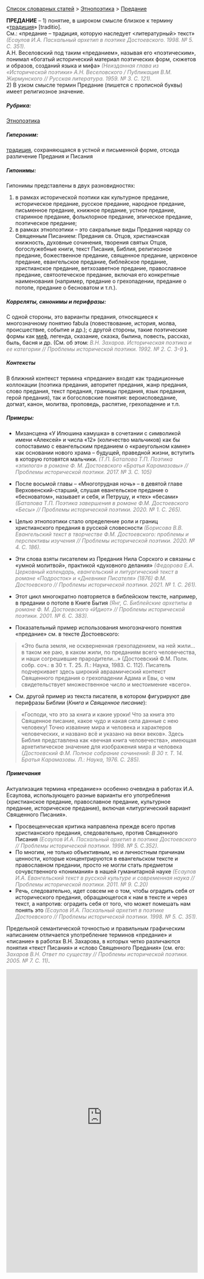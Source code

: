 <style>
st { color: Gray;
  font-style: italic;}
</style>

[Список словарных статей](https://thesaurus-dostoevsky.github.io/Thesaurus/) > [Этнопоэтика](ethnopoe.md) > [Предание](предание.md) 

**ПРЕДАНИЕ** – 1) понятие, в широком смысле близкое к термину «[традиция](традиция.md)» [traditio].  
См.: «предание – традиция, которую наследует <литературный> текст» <st>(Есаулов И.А. Пасхальный архетип в поэтике Достоевского. 1998. № 5. С. 351). </st>  
А.Н. Веселовский под таким «преданием», называя его «поэтическим», понимал «богатый исторический материал поэтических форм, сюжетов и образов, созданий языка и мифа» <st>(Неизданная глава из «Исторической поэтики» А.Н. Веселовского / Публикация В.М. Жирмунского // Русская литература. 1959. № 3. С. 121). </st><br>
2) В узком смысле термин Предание (пишется с прописной буквы) имеет религиозное значение.

##### Рубрика:
[Этнопоэтика](ethnopoe.md)
##### Гипероним:
[традиция](традиция.md), сохраняющаяся в устной и письменной форме, отсюда различение Предания и Писания
##### Гипонимы:
Гипонимы представлены в двух разновидностях:  
1) в  рамках исторической поэтики как культурное предание, историческое предание, русское предание, народное предание, письменное предание, книжное предание, устное предание,  старинное предание, фольклорное предание, эпическое предание, поэтическое предание;  
2) в  рамках этнопоэтики – это сакральные виды Предания наряду со Священным Писанием: Предания св. Отцов, христианская книжность, духовные сочинения, творения святых Отцов, богослужебные книги, текст Писания, Библия, религиозное предание, божественное предание, священное предание, церковное предание, евангельское предание, библейское предание, христианское предание, ветхозаветное предание, православное предание, святоотеческое предание, включая его конкретные наименования (например, предание о грехопадении, предание  о потопе, предание о бесноватом и т.п.). 
##### Корреляты, синонимы и перифразы:
С одной стороны, это варианты предания, относящиеся к многозначному понятию fabula  (повествование, история, молва, происшествие, событие и др.); с другой стороны,  такие поэтические формы как [миф](миф.md), легенда, сказание, сказка, былина, повесть, рассказ, быль, басня и др.  (См. об этом: <st> В.Н. Захаров. Историческая поэтика и ее категории // Проблемы исторической поэтики. 1992. № 2. С. 3-9  </st>).
##### Контексты
В ближний контекст термина «предание» входят как традиционные
коллокации (поэтика предания, авторитет предания,  жанр предания, слово предания, текст предания, границы предания, язык предания, герой предания), так и богословские понятия: вероисповедание, догмат, канон, молитва, проповедь, распятие, грехопадение и т.п. 

##### Примеры:
* Мизансцена «У Илюшина камушка» в сочетании с символикой имени «Алексей» и числа «12» (количество мальчиков) как бы сопоставимо с евангельским преданием о «краеугольном камне» как основании нового храма – будущей, праведной жизни, вступить в которую готовятся мальчики. <st>(Т.П. Баталова Т.П. Поэтика «эпилога» в романе Ф. М. Достоевского «Братья Карамазовы» // Проблемы исторической поэтики. 2017. № 3. С. 105)</st>
* После восьмой главы – «Многотрудная ночь» – в девятой главе 
Верховенский-старший, слушая евангельское предание о «бесноватом», называет и себя, и Петрушу, и «тех» «бесами» <st>(Баталова Т.П. Поэтика завершения в романе Ф.М. Достоевского «Бесы» // Проблемы исторической поэтики.  2020. № 1. С. 265).</st>
* Целью этнопоэтики стало определение роли и границ христианского предания в русской словесности <st>(Борисова В.В. Евангельский текст в творчестве Ф.М. Достоевского: проблемы и перспективы изучения // Проблемы исторической поэтики. 2020. № 4. С. 186).</st>
* Эти слова взяты писателем из Предания Нила Сорского и связаны с  «умной молитвой», практикой «духовного делания» <st>(Федорова Е.А. Церковный календарь, евангельский и литургический текст в романе «Подросток» и «Дневнике Писателя» (1876) Ф.М. Достоевского  // Проблемы исторической поэтики. 2021. № 1.  С. 261).</st>
* Этот цикл многократно повторяется в библейском тексте, например, в предании о потопе в Книге Бытия <st>(Янг, С. Библейские архетипы в романе Ф. М. Достоевского «Идиот» // Проблемы исторической поэтики.  2001. № 6. С. 383).</st>  
 
* Показательный пример использования многозначного понятия 
«предание» см. в тексте Достоевского: 
> «Это была земля, не оскверненная грехопадением, на ней жили... в таком же раю, в каком жили, по преданиям всего человечества, и наши согрешившие прародители...» (Достоевский Ф.М. Полн. собр. соч.: в 30 т. Т. 25. Л.: Наука, 1983. С. 112). Писатель подчеркивает здесь широкий авраамический контекст  Священного предания о грехопадении Адама и Евы, о чем свидетельствует множественное число и местоимение «всего».
* См. другой пример из текста писателя, в котором фигурируют две 
перифразы Библии (*Книга* и *Священное писание*):
> «Господи, что это за книга и какие уроки! Что за книга это Священное писание, какое чудо и какая сила данные с нею человеку! Точно изваяние мира и человека и характеров человеческих, и названо всё и указано на веки веков». Здесь Библия представлена как «вечная книга человечества», имеющая архетипическое значение для изображения мира и человека <st>(Достоевский Ф.М. Полное собрание сочинений: В 30 т. Т. 14. Братья Карамазовы. Л.: Наука, 1976. С. 285).</st>

##### Примечания
Актуализация термина «предание»» особенно очевидна в работах И.А. Есаулова, использующего разные варианты его употребления (христианское предание, православное предание, культурное предание, историческое предание), включая «литургический вариант Священного Писания».
*	Просвещенческая критика направлена прежде всего против 
христианского предания, следовательно, против Священного Писания  <st>(Есаулов И.А. Пасхальный архетип в поэтике Достоевского  // Проблемы исторической поэтики. 1998. № 5. С.352). </st>
*	По многим, не только объективным, но и личностным причинам
ценности, которые концентрируются в евангельском тексте и православном предании, просто не могли стать предметом сочувственного «понимания» в нашей гуманитарной науке <st>(Есаулов И.А. Евангельский текст в русской культуре и современная наука // Проблемы исторической поэтики. 2011. № 9. С.20)</st>
*	Речь, следовательно, идет совсем не о том, чтобы оградить себя от
исторического предания, обращающегося к нам в тексте и через текст, а напротив: оградить себя от того, что может помешать нам понять это <st>(Есаулов И.А. Пасхальный архетип в поэтике Достоевского // Проблемы исторической поэтики. 1998. № 5. С. 351).</st>  

Предельной семантической точностью  и правильным графическим написанием отличается употребление терминов «предание» и «писание» в работах В.Н. Захарова, в которых четко различаются понятия «текст Писания» и  «слово Священного Предания» (см. его: <st>Захаров В.Н. Ответ по существу // Проблемы исторической поэтики. 2005. № 7. С. 11)</st>.

<iframe src="https://thesaurus-dostoevsky.github.io/nk/предание.html" style="border:0px;width:100%;height:800px" allowfullscreen="true" webkitallowfullscreen="true" mozallowfullscreen="true">
